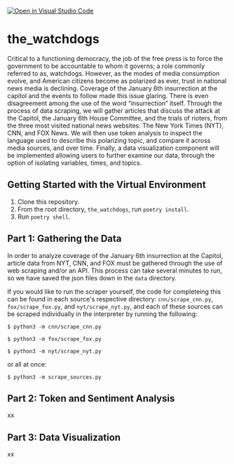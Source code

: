 [![Open in Visual Studio Code](https://classroom.github.com/assets/open-in-vscode-c66648af7eb3fe8bc4f294546bfd86ef473780cde1dea487d3c4ff354943c9ae.svg)](https://classroom.github.com/online_ide?assignment_repo_id=9910330&assignment_repo_type=AssignmentRepo)

<h1>the_watchdogs</h1>

Critical to a functioning democracy, the job of the free press is to force the government to be accountable to whom it governs; a role commonly referred to as, watchdogs. However, as the modes of media consumption evolve, and American citizens become as polarized as ever, trust in national news media is declining. Coverage of the January 6th insurrection at the capitol and the events to follow made this issue glaring. There is even disagreement among the use of the word “insurrection” itself. Through the process of data scraping, we will gather articles that discuss the attack at the Capitol, the January 6th House Committee, and the trials of rioters, from the three most visited national news websites: The New York Times (NYT), CNN, and FOX News. We will then use token analysis to inspect the language used to describe this polarizing topic, and compare it across media sources, and over time. Finally, a data visualization component will be implemented allowing users to further examine our data, through the option of isolating variables, times, and topics.

## Getting Started with the Virtual Environment

1. Clone this repository.
2. From the root directory, ``the_watchdogs``, run ``poetry install``.
3. Run ``poetry shell``.

## Part 1: Gathering the Data

In order to analyze coverage of the January 6th insurrection at the Capitol, article data from NYT, CNN, and FOX must be gathered through the use of web scraping and/or an API. This process can take several minutes to run, so we have saved the json files down in the ``data`` directory. 

If you would like to run the scraper yourself, the code for completeing this can be found in each source's respective directory: ``cnn/scrape_cnn.py``, ``fox/scrape_fox.py``, and ``nyt/scrape_nyt.py``, and each of these sources can be scraped individually in the interpreter by running the following:

``$ python3 -m cnn/scrape_cnn.py``

``$ python3 -m fox/scrape_fox.py``

``$ python3 -m nyt/scrape_nyt.py`` 

or all at once:

``$ python3 -m scrape_sources.py``


## Part 2: Token and Sentiment Analysis

xx

## Part 3: Data Visualization

xx
